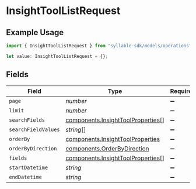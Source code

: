 # InsightToolListRequest

## Example Usage

```typescript
import { InsightToolListRequest } from "syllable-sdk/models/operations";

let value: InsightToolListRequest = {};
```

## Fields

| Field                                                                                  | Type                                                                                   | Required                                                                               | Description                                                                            |
| -------------------------------------------------------------------------------------- | -------------------------------------------------------------------------------------- | -------------------------------------------------------------------------------------- | -------------------------------------------------------------------------------------- |
| `page`                                                                                 | *number*                                                                               | :heavy_minus_sign:                                                                     | N/A                                                                                    |
| `limit`                                                                                | *number*                                                                               | :heavy_minus_sign:                                                                     | N/A                                                                                    |
| `searchFields`                                                                         | [components.InsightToolProperties](../../models/components/insighttoolproperties.md)[] | :heavy_minus_sign:                                                                     | N/A                                                                                    |
| `searchFieldValues`                                                                    | *string*[]                                                                             | :heavy_minus_sign:                                                                     | N/A                                                                                    |
| `orderBy`                                                                              | [components.InsightToolProperties](../../models/components/insighttoolproperties.md)   | :heavy_minus_sign:                                                                     | N/A                                                                                    |
| `orderByDirection`                                                                     | [components.OrderByDirection](../../models/components/orderbydirection.md)             | :heavy_minus_sign:                                                                     | N/A                                                                                    |
| `fields`                                                                               | [components.InsightToolProperties](../../models/components/insighttoolproperties.md)[] | :heavy_minus_sign:                                                                     | N/A                                                                                    |
| `startDatetime`                                                                        | *string*                                                                               | :heavy_minus_sign:                                                                     | N/A                                                                                    |
| `endDatetime`                                                                          | *string*                                                                               | :heavy_minus_sign:                                                                     | N/A                                                                                    |